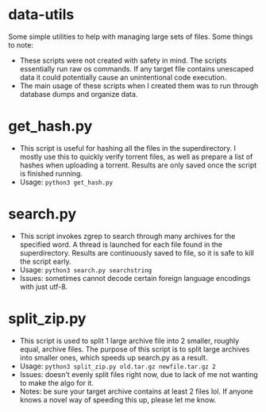 # data-utils
Some simple utilities to help with managing large sets of files.
Some things to note:
- These scripts were not created with safety in mind. The scripts essentially run raw os commands. If any target file contains unescaped data it could potentially cause an unintentional code execution.
- The main usage of these scripts when I created them was to run through database dumps and organize data.

# get_hash.py
- This script is useful for hashing all the files in the superdirectory. I mostly use this to quickly verify torrent files, as well as prepare a list of hashes when uploading a torrent. Results are only saved once the script is finished running.
- Usage: ``python3 get_hash.py``

# search.py
- This script invokes zgrep to search through many archives for the specified word. A thread is launched for each file found in the superdirectory. Results are continuously saved to file, so it is safe to kill the script early.
- Usage: ``python3 search.py searchstring``
- Issues: sometimes cannot decode certain foreign language encodings with just utf-8.

# split_zip.py
- This script is used to split 1 large archive file into 2 smaller, roughly equal, archive files. The purpose of this script is to split large archives into smaller ones, which speeds up search.py as a result.
- Usage: ``python3 split_zip.py old.tar.gz newfile.tar.gz 2``
- Issues: doesn't evenly split files right now, due to lack of me not wanting to make the algo for it.
- Notes: be sure your target archive contains at least 2 files lol. If anyone knows a novel way of speeding this up, please let me know.
